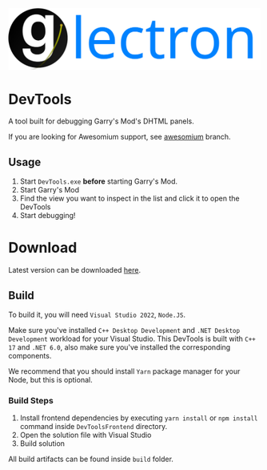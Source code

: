 ![Glectron](https://raw.githubusercontent.com/Glectron/glectron/main/assets/glectron.svg)
# DevTools
A tool built for debugging Garry's Mod's DHTML panels.

If you are looking for Awesomium support, see [awesomium](https://github.com/Glectron/glectron-devtools/tree/awesomium) branch.

## Usage
1. Start `DevTools.exe` **before** starting Garry's Mod.
2. Start Garry's Mod
3. Find the view you want to inspect in the list and click it to open the DevTools
4. Start debugging!

# Download
Latest version can be downloaded [here](https://github.com/Glectron/glectron-devtools/releases/latest).

## Build
To build it, you will need `Visual Studio 2022`, `Node.JS`.

Make sure you've installed `C++ Desktop Development` and `.NET Desktop Development` workload for your Visual Studio.
This DevTools is built with `C++ 17` and `.NET 6.0`, also make sure you've installed the corresponding components.

We recommend that you should install `Yarn` package manager for your Node, but this is optional.

### Build Steps
1. Install frontend dependencies by executing `yarn install` or `npm install` command inside `DevToolsFrontend` directory.
2. Open the solution file with Visual Studio
3. Build solution

All build artifacts can be found inside `build` folder.